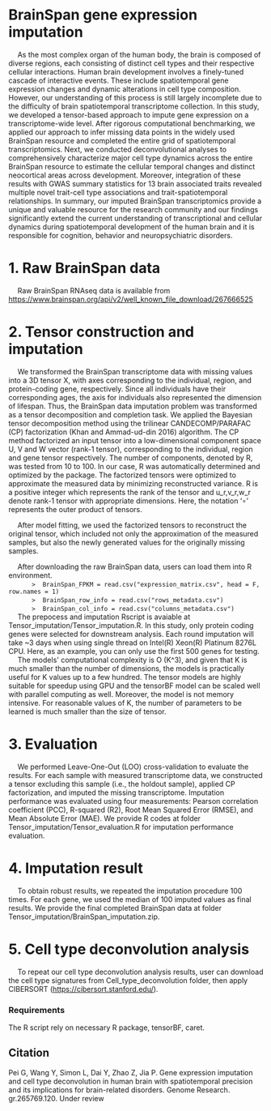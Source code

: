 # BrainSpan gene expression imputation
&#8194;&#8194; As the most complex organ of the human body, the brain is composed of diverse regions, each consisting of distinct cell types and their respective cellular interactions. Human brain development involves a finely-tuned cascade of interactive events. These include spatiotemporal gene expression changes and dynamic alterations in cell type composition. However, our understanding of this process is still largely incomplete due to the difficulty of brain spatiotemporal transcriptome collection. In this study, we developed a tensor-based approach to impute gene expression on a transcriptome-wide level. After rigorous computational benchmarking, we applied our approach to infer missing data points in the widely used BrainSpan resource and completed the entire grid of spatiotemporal transcriptomics. Next, we conducted deconvolutional analyses to comprehensively characterize major cell type dynamics across the entire BrainSpan resource to estimate the cellular temporal changes and distinct neocortical areas across development. Moreover, integration of these results with GWAS summary statistics for 13 brain associated traits revealed multiple novel trait-cell type associations and trait-spatiotemporal relationships. In summary, our imputed BrainSpan transcriptomics provide a unique and valuable resource for the research community and our findings significantly extend the current understanding of transcriptional and cellular dynamics during spatiotemporal development of the human brain and it is responsible for cognition, behavior and neuropsychiatric disorders.

# 1. Raw BrainSpan data
&#8194;&#8194; Raw BrainSpan RNAseq data is available from https://www.brainspan.org/api/v2/well_known_file_download/267666525

# 2. Tensor construction and imputation
&#8194;&#8194; We transformed the BrainSpan transcriptome data with missing values into a 3D tensor X, with axes corresponding to the individual, region, and protein-coding gene, respectively. Since all individuals have their corresponding ages, the axis for individuals also represented the dimension of lifespan. Thus, the BrainSpan data imputation problem was transformed as a tensor decomposition and completion task. We applied the Bayesian tensor decomposition method using the trilinear CANDECOMP/PARAFAC (CP) factorization (Khan and Ammad-ud-din 2016) algorithm. The CP method factorized an input tensor into a low-dimensional component space U, V and W vector (rank-1 tensor), corresponding to the individual, region and gene tensor respectively. The number of components, denoted by R, was tested from 10 to 100. In our case, R was automatically determined and optimized by the package. The factorized tensors were optimized to approximate the measured data by minimizing reconstructed variance. R is a positive integer which represents the rank of the tensor and u_r,v_r,w_r denote rank-1 tensor with appropriate dimensions. Here, the notation ‘∘’ represents the outer product of tensors.

&#8194;&#8194; After model fitting, we used the factorized tensors to reconstruct the original tensor, which included not only the approximation of the measured samples, but also the newly generated values for the originally missing samples. 

&#8194;&#8194; After downloading the raw BrainSpan data, users can load them into R environment.  
&#8194;&#8194;&#8194;&#8194;&#8194;&#8194;  `>  BrainSpan_FPKM = read.csv("expression_matrix.csv", head = F, row.names = 1)`  
&#8194;&#8194;&#8194;&#8194;&#8194;&#8194;  `>  BrainSpan_row_info = read.csv("rows_metadata.csv")`  
&#8194;&#8194;&#8194;&#8194;&#8194;&#8194;  `>  BrainSpan_col_info = read.csv("columns_metadata.csv")`  
&#8194;&#8194; The prepocess and imputation Rscript is avaiable at Tensor_imputation/Tensor_imputation.R. In this study, only protein coding genes were selected for downstream analysis. Each round imputation will take ~3 days when using single thread on Intel(R) Xeon(R) Platinum 8276L CPU. Here, as an example, you can only use the first 500 genes for testing.  
&#8194;&#8194; The models' computational complexity is O (K^3), and given that K is much smaller than the number of dimensions, the models is practically useful for K values up to a few hundred. The tensor models are highly suitable for speedup using GPU and the tensorBF model can be scaled well with parallel computing as well. Moreover, the model is not memory intensive. For reasonable values of K, the number of parameters to be learned is much smaller than the size of tensor.

# 3. Evaluation
&#8194;&#8194; We performed Leave-One-Out (LOO) cross-validation to evaluate the results. For each sample with measured transcriptome data, we constructed a tensor excluding this sample (i.e., the holdout sample), applied CP factorization, and imputed the missing transcriptome. Imputation performance was evaluated using four measurements: Pearson correlation coefficient (PCC), R-squared (R2), Root Mean Squared Error (RMSE), and Mean Absolute Error (MAE). We provide R codes at folder Tensor_imputation/Tensor_evaluation.R for imputation performance evaluation.

# 4. Imputation result
&#8194;&#8194; To obtain robust results, we repeated the imputation procedure 100 times. For each gene, we used the median of 100 imputed values as final results. We provide the final completed BrainSpan data at folder Tensor_imputation/BrainSpan_imputation.zip. 

# 5. Cell type deconvolution analysis
&#8194;&#8194; To repeat our cell type deconvolution analysis results, user can download the cell type signatures from Cell_type_deconvolution folder, then apply CIBERSORT (https://cibersort.stanford.edu/).

### Requirements
The R script rely on necessary R package, tensorBF, caret.

## Citation
Pei G, Wang Y, Simon L, Dai Y, Zhao Z, Jia P. Gene expression imputation and cell type deconvolution in human brain with spatiotemporal precision and its implications for brain-related disorders. Genome Research. gr.265769.120. Under review
